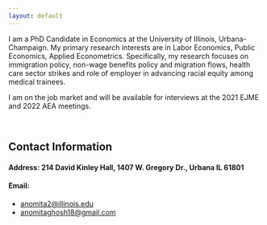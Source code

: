 ```yaml
---
layout: default
---
```



I am a PhD Candidate in Economics at the University of Illinois, Urbana-Champaign. My primary research interests are in Labor Economics, Public Economics, Applied Econometrics. Specifically, my research focuses on immigration policy, non-wage benefits policy and migration flows, health care sector strikes and role of employer in advancing racial equity among medical trainees.  


I am on the job market and will be available for interviews at the 2021 EJME and 2022 AEA meetings.

<br>

## Contact Information

#### Address: **214 David Kinley Hall, 1407 W. Gregory Dr., Urbana IL 61801**  
#### Email:  
- [anomita2@illinois.edu](anomita2@illinois.edu)  
- [anomitaghosh18@gmail.com](anomitaghosh18@gmail.com)
